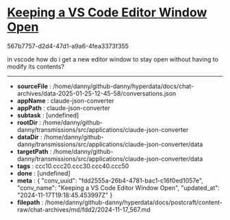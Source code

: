 # [Keeping a VS Code Editor Window Open](https://claude.ai/chat/fdd2555a-26b4-4781-bac1-c16f0ed1057e)

567b7757-d2d4-47d1-a9a6-4fea3373f355

in vscode how do i get a new editor window to stay open without having to modify its contents?

---

* **sourceFile** : /home/danny/github-danny/hyperdata/docs/chat-archives/data-2025-01-25-12-45-58/conversations.json
* **appName** : claude-json-converter
* **appPath** : claude-json-converter
* **subtask** : [undefined]
* **rootDir** : /home/danny/github-danny/transmissions/src/applications/claude-json-converter
* **dataDir** : /home/danny/github-danny/transmissions/src/applications/claude-json-converter/data
* **targetPath** : /home/danny/github-danny/transmissions/src/applications/claude-json-converter/data
* **tags** : ccc10.ccc20.ccc30.ccc40.ccc50
* **done** : [undefined]
* **meta** : {
  "conv_uuid": "fdd2555a-26b4-4781-bac1-c16f0ed1057e",
  "conv_name": "Keeping a VS Code Editor Window Open",
  "updated_at": "2024-11-17T19:18:45.453997Z"
}
* **filepath** : /home/danny/github-danny/hyperdata/docs/postcraft/content-raw/chat-archives/md/fdd2/2024-11-17_567.md